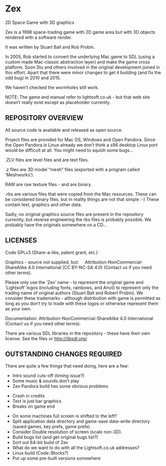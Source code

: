 # Zex
2D Space Game with 3D graphics

Zex is a 1998 space-trading game with 2D game area but with 3D objects rendered with a software render. 

It was written by Stuart Ball and Rob Probin.

In 2005, Rob started to convert the underlying Mac game to SDL (using a custom made Mac-classic abstraction layer) and make the game cross platform. Soon Stu and others involved in the original development joined in this effort. Apart that there were minor changes to get it building (and fix the odd bug) in 2010 and 2015.

We haven’t checked the wormholes still work.

NOTE: The game and manual refer to lightsoft.co.uk - but that web site doesn’t really exist except as placeholder currently.


## REPOSITORY OVERVIEW

All source code is available and released as open source.

Project files are provided for Mac OS, Windows and Open Pandora. Since the Open Pandora is Linux already we don’t think a x86 desktop Linux port would be difficult at all. You might need to squish some bugs…

.ZLV files are level files and are text files.

.z files are 3D model “mesh” files (exported with a program called ‘Meshworks’).

RAW are raw texture files - and are binary.

.rbs are various files that were copied from the Mac resources. These can be considered binary files, but in reality things are not that simple :-) These contain text, graphics and other data.

Sadly, no original graphics source files are present in the repository currently, but reverse engineering the rbs files is probably possible. We probably have the originals somewhere on a CD…

## LICENSES

Code GPLv3 (Share-a-like, patent grant, etc.) 

Graphics - source not supplied, but:
    Attribution-NonCommercial-ShareAlike 4.0 International (CC BY-NC-SA 4.0)
(Contact us if you need other terms).

Please only use the ‘Zex’ name - to represent the original game and ‘Lightsoft’ logos (including fonts, rainbows, and Anvil) to represent only the trading name of original authors (Stuart Ball and Robert Probin). We consider these trademarks - although distribution with game is permitted as long as you don’t try to trade with these logos or otherwise represent them as your own.


Documentation:
  Attribution-NonCommercial-ShareAlike 4.0 International
(Contact us if you need other terms).

There are various SDL libraries in the repository  - these have their own license. See the files or http://libsdl.org/


## OUTSTANDING CHANGES REQUIRED

There are quite a few things that need doing, here are a few:

 * Intro sound cuts-off (timing issue?)
 * Some music & sounds don’t play
 * Zex Pandora build has some obvious problems
  - Crash in credits
  - Text is just bar graphics
  - Breaks on game end
 * On some machines full screen is shifted to the left?
 * Split application data directory and game-save data-write directory (saved games, key prefs, game prefs)
 * Consider Double resolution of screen (scale non-3D).
 * Build bugs list (and get original bugs list?)
 * Sort out 64-bit build of Zex
 * What do we want to do with all the Lightsoft.co.uk addresses?
 * Linux build (Code::Blocks?)
 * Put up some pre-built versions somewhere



